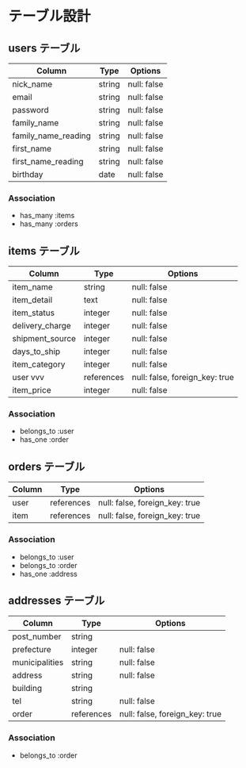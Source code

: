 # テーブル設計

## users テーブル

| Column               | Type    | Options     |
| -------------------- | ------- | ----------- |
| nick_name            | string  | null: false |
| email                | string  | null: false |
| password             | string  | null: false |
| family_name          | string  | null: false |
| family_name_reading  | string  | null: false |
| first_name           | string  | null: false |
| first_name_reading   | string  | null: false |
| birthday             | date    | null: false |

### Association

- has_many :items
- has_many :orders

## items テーブル

| Column          | Type       | Options                        |
| --------------- | ---------- | ------------------------------ |
| item_name       | string     | null: false                    |
| item_detail     | text       | null: false                    |
| item_status     | integer    | null: false                    |
| delivery_charge | integer    | null: false                    |
| shipment_source | integer    | null: false                    |
| days_to_ship    | integer    | null: false                    |
| item_category   | integer    | null: false                    |
| user      vvv   | references | null: false, foreign_key: true |
| item_price      | integer    | null: false                    |

### Association

- belongs_to :user
- has_one :order

## orders テーブル

| Column  | Type       | Options                        |
| ------- | ---------- | ------------------------------ |
| user    | references | null: false, foreign_key: true |
| item    | references | null: false, foreign_key: true |

### Association

- belongs_to :user
- belongs_to :order
- has_one :address

## addresses テーブル

| Column         | Type       | Options                        |
| -------------- | ---------- | ------------------------------ |
| post_number    | string     |                                |
| prefecture     | integer    | null: false                    |
| municipalities | string     | null: false                    |
| address        | string     | null: false                    |
| building       | string     |                                |
| tel            | string     | null: false                    |
| order          | references | null: false, foreign_key: true |

### Association

- belongs_to :order
